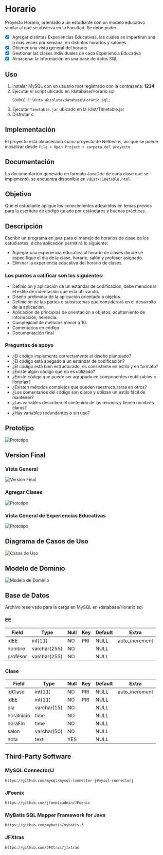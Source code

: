 # Horario

Proyecto Horario, orientado a un estudiante con un modelo educativo similar al que se observa en la Facultad. Se debe poder:

* [x] Agregar distintas Experiencias Educativas, las cuales se impartiran una o más veces por semana, en distintos horarios y salones
* [x] Obtener una vista general del horario
* [X] Gestionar las clases individuales de cada Experiencia Educativa
* [X] Almacenar la información en una base de datos SQL

## Uso

1. Instalar MySQL con un usuario root registrado con la contraseña: **1234**
2. Ejecutar el script ubicado en /database/Horario.sql
    ```
    SOURCE C:\Ruta_absoluta\database\Horario.sql;
    ```
3. Ejecutar ```Timetable.jar``` ubicado en la /dist/Timetable.jar
4. Disfrutar c:

## Implementación

El proyecto está almacenado como proyecto de Netbeans, así que se puede inicializar desde ```File > Open Project > carpeta_del proyecto```

## Documentación

La documentación generado en formato JavaDoc de cada clase que se implementó, se encuentra disponible en ```/dist/Timetable.html```

## Objetivo

Que el estudiante aplique los conocimientos adquiridos en temas previos para la escritura de código guiado por estándares y buenas prácticas.

## Descripción

Escribir un programa en java para el manejo de horarios de clase de los estudiantes, dicha aplicación permitirá lo siguiente:

* Agregar una experiencia educativa al horario de clases donde se especifique el día de la clase, horario, salón  y profesor asignado.
* Eliminar la experiencia educativa del horario de clases.

### Los puntos a calificar son los siguientes:

* Definición y aplicación de un estándar de codificación, debe mencionar el estilo de indentación que está utilizando.
* Diseño preliminar de la aplicación orientado a objetos.
* Definición de las partes o subsistemas que considerará en el desarrollo de la aplicación.
* Aplicación de principios de orientación a objetos: ocultamiento de información, herencia.
* Complejidad de métodos menor a 10.
* Comentarios en código
* Documentación final

### Preguntas de apoyo

* ¿El código implementa correctamente el diseño planteado?
* ¿El código está apegado a un estándar de codificación?
* ¿El código está bien estructurado, es consistente en estilo y en formato?
* ¿Existe algún código que no es utilizado?
* ¿Existe código que puede ser agrupado en componentes reutilizables o librerías?
* ¿Existen métodos complejos que pueden reestructurarse en otros?
* ¿Los comentarios del código son claros y utilizan un estilo fácil de mantener?
* ¿Las variables describen el contenido de las mismas y tienen nombres claros?
* ¿Hay variables redundantes o sin uso?

## Prototipo

![Prototipo](/doc/Horario.png)

## Version Final

### Vista General

![Version Final](/doc/Horario_Finale.png)

### Agregar Clases

![Prototipo](/doc/HorarioAgregarClase_Finale.png)

### Vista General de Experiencias Educativas

![Prototipo](/doc/HorarioEE_Finale.png)

## Diagrama de Casos de Uso

![Casos de Uso](/doc/CasosUso.png)

## Modelo de Dominio

![Modelo de Dominio](/doc/ModeloDominio.png)

## Base de Datos

Archivo reservado para la carga en MySQL en /database/Horario.sql

### EE

| Field    | Type         | Null | Key | Default | Extra          |
| -------- | ------------ | ---- | --- | ------- | -------------- |
| idEE     | int(11)      | NO   | PRI | NULL    | auto_increment |
| nombre   | varchar(255) | NO   |     | NULL    |                |
| profesor | varchar(255) | NO   |     | NULL    |                |

### Clase

| Field      | Type        | Null | Key | Default | Extra          |
| ---------- | ----------- | ---- | --- | ------- | -------------- |
| idClase    | int(11)     | NO   | PRI | NULL    | auto_increment |
| idEE       | int(11)     | NO   | PRI | NULL    |                |
| dia        | varchar(15) | NO   |     | NULL    |                |
| horaInicio | time        | NO   |     | NULL    |                |
| horaFin    | time        | NO   |     | NULL    |                |
| salon      | varchar(50) | NO   |     | NULL    |                |
| nota       | text        | YES  |     | NULL    |                |

## Third-Party Software

### MySQL Connector/J

    https://github.com/mysql/mysql-connector-j#mysql-connectorj

### JFoenix

    https://github.com/jfoenixadmin/JFoenix

### MyBatis SQL Mapper Framework for Java

    https://github.com/mybatis/mybatis-3

### JFXtras

    https://github.com/JFXtras/jfxtras